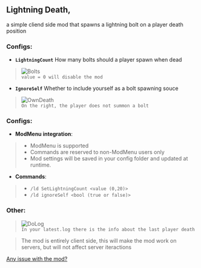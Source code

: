 ## Lightning Death,
a simple cliend side mod that spawns a lightning bolt on a player death position

### Configs:

- **`LightningCount`** How many bolts should a player spawn when dead
> ![Bolts](https://i.imgur.com/pyEYVzn.gif)  
> `value = 0 will disable the mod`

- **`IgnoreSelf`** Whether to include yourself as a bolt spawning souce
> ![OwnDeath](https://i.imgur.com/f1L9JnG.gif)  
> `On the right, the player does not summon a bolt`

### Configs:
- **ModMenu integration**:
> - ModMenu is supported
> - Commands are reserved to non-ModMenu users only
> - Mod settings will be saved in your config folder and updated at runtime.

- **Commands**:
> - `/ld SetLightningCount <value (0,20)>`
> - `/ld ignoreSelf <bool (true or false)>`

### Other:
> ![DoLog](https://cdn.modrinth.com/data/cached_images/c46a670261ed4cbf243e17ccd78034514d6ab4ad.png)  
> `In your latest.log there is the info about the last player death`

> The mod is entirely client side, this will make the mod work on servers, but will not affect server iteractions

[Any issue with the mod?](https://github.com/Flavio6561/LightningDeath/issues)
